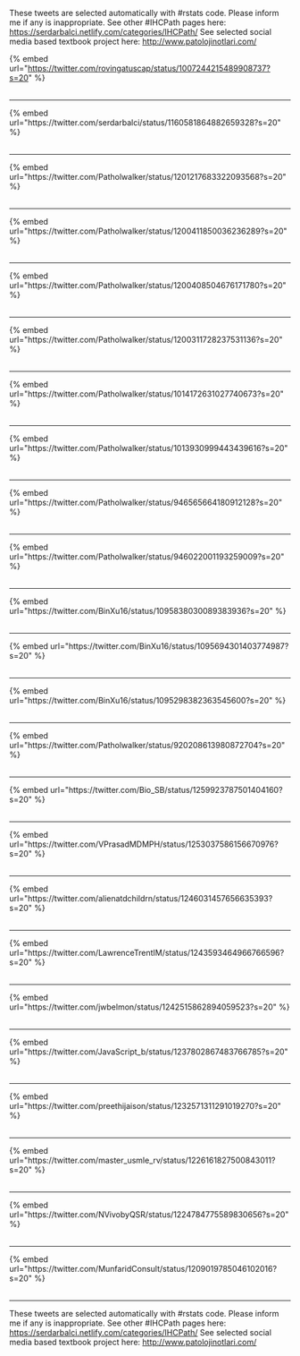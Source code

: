 

These tweets are selected automatically with #rstats code. Please inform me if any is inappropriate.
See other #IHCPath pages here: https://serdarbalci.netlify.com/categories/IHCPath/ 
See selected social media based textbook project here: http://www.patolojinotlari.com/

{% embed url="https://twitter.com/rovingatuscap/status/1007244215489908737?s=20" %}<br>
<br>
<hr>
{% embed url="https://twitter.com/serdarbalci/status/1160581864882659328?s=20" %}<br>
<br>
<hr>
{% embed url="https://twitter.com/Patholwalker/status/1201217683322093568?s=20" %}<br>
<br>
<hr>
{% embed url="https://twitter.com/Patholwalker/status/1200411850036236289?s=20" %}<br>
<br>
<hr>
{% embed url="https://twitter.com/Patholwalker/status/1200408504676171780?s=20" %}<br>
<br>
<hr>
{% embed url="https://twitter.com/Patholwalker/status/1200311728237531136?s=20" %}<br>
<br>
<hr>
{% embed url="https://twitter.com/Patholwalker/status/1014172631027740673?s=20" %}<br>
<br>
<hr>
{% embed url="https://twitter.com/Patholwalker/status/1013930999443439616?s=20" %}<br>
<br>
<hr>
{% embed url="https://twitter.com/Patholwalker/status/946565664180912128?s=20" %}<br>
<br>
<hr>
{% embed url="https://twitter.com/Patholwalker/status/946022001193259009?s=20" %}<br>
<br>
<hr>
{% embed url="https://twitter.com/BinXu16/status/1095838030089383936?s=20" %}<br>
<br>
<hr>
{% embed url="https://twitter.com/BinXu16/status/1095694301403774987?s=20" %}<br>
<br>
<hr>
{% embed url="https://twitter.com/BinXu16/status/1095298382363545600?s=20" %}<br>
<br>
<hr>
{% embed url="https://twitter.com/Patholwalker/status/920208613980872704?s=20" %}<br>
<br>
<hr>
{% embed url="https://twitter.com/Bio_SB/status/1259923787501404160?s=20" %}<br>
<br>
<hr>
{% embed url="https://twitter.com/VPrasadMDMPH/status/1253037586156670976?s=20" %}<br>
<br>
<hr>
{% embed url="https://twitter.com/alienatdchildrn/status/1246031457656635393?s=20" %}<br>
<br>
<hr>
{% embed url="https://twitter.com/LawrenceTrentIM/status/1243593464966766596?s=20" %}<br>
<br>
<hr>
{% embed url="https://twitter.com/jwbelmon/status/1242515862894059523?s=20" %}<br>
<br>
<hr>
{% embed url="https://twitter.com/JavaScript_b/status/1237802867483766785?s=20" %}<br>
<br>
<hr>
{% embed url="https://twitter.com/preethijaison/status/1232571311291019270?s=20" %}<br>
<br>
<hr>
{% embed url="https://twitter.com/master_usmle_rv/status/1226161827500843011?s=20" %}<br>
<br>
<hr>
{% embed url="https://twitter.com/NVivobyQSR/status/1224784775589830656?s=20" %}<br>
<br>
<hr>
{% embed url="https://twitter.com/MunfaridConsult/status/1209019785046102016?s=20" %}<br>
<br>
<hr>


These tweets are selected automatically with #rstats code. Please inform me if any is inappropriate.
See other #IHCPath pages here: https://serdarbalci.netlify.com/categories/IHCPath/ 
See selected social media based textbook project here: http://www.patolojinotlari.com/
